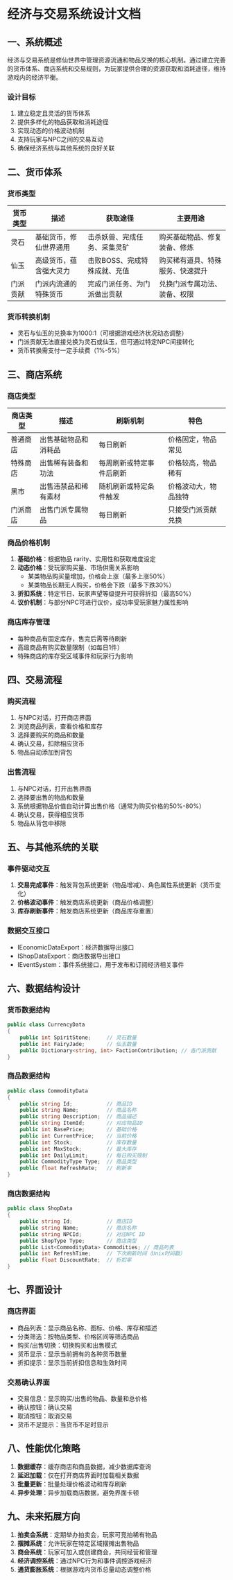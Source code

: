 # 经济与交易系统设计文档

## 一、系统概述
经济与交易系统是修仙世界中管理资源流通和物品交换的核心机制。通过建立完善的货币体系、商店系统和交易规则，为玩家提供合理的资源获取和消耗途径，维持游戏内的经济平衡。

### 设计目标
1. 建立稳定且灵活的货币体系
2. 提供多样化的物品获取和消耗途径
3. 实现动态的价格波动机制
4. 支持玩家与NPC之间的交易互动
5. 确保经济系统与其他系统的良好关联

## 二、货币体系
### 货币类型
| 货币类型 | 描述 | 获取途径 | 主要用途 |
|---------|-----|---------|---------|
| 灵石 | 基础货币，修仙世界通用 | 击杀妖兽、完成任务、采集灵矿 | 购买基础物品、修复装备、修炼 |
| 仙玉 | 高级货币，蕴含强大灵力 | 击败BOSS、完成特殊成就、充值 | 购买稀有道具、特殊服务、快速提升 |
| 门派贡献 | 门派内流通的特殊货币 | 完成门派任务、为门派做出贡献 | 兑换门派专属功法、装备、权限 |

### 货币转换机制
- 灵石与仙玉的兑换率为1000:1（可根据游戏经济状况动态调整）
- 门派贡献无法直接兑换为灵石或仙玉，但可通过特定NPC间接转化
- 货币转换需支付一定手续费（1%-5%）

## 三、商店系统
### 商店类型
| 商店类型 | 描述 | 刷新机制 | 特色 |
|---------|-----|---------|-----|
| 普通商店 | 出售基础物品和消耗品 | 每日刷新 | 价格固定，物品常见 |
| 特殊商店 | 出售稀有装备和功法 | 每周刷新或特定事件后刷新 | 价格较高，物品稀有 |
| 黑市 | 出售违禁品和稀有素材 | 随机刷新或特定条件触发 | 价格波动大，物品独特 |
| 门派商店 | 出售门派专属物品 | 每日刷新 | 只接受门派贡献兑换 |

### 商品价格机制
1. **基础价格**：根据物品 rarity、实用性和获取难度设定
2. **动态价格**：受玩家购买量、市场供需关系影响
   - 某类物品购买量增加，价格会上涨（最多上涨50%）
   - 某类物品长期无人购买，价格会下跌（最多下跌30%）
3. **折扣系统**：特定节日、玩家声望等级提升可获得折扣（最高50%）
4. **议价机制**：与部分NPC可进行议价，成功率受玩家魅力属性影响

### 商店库存管理
- 每种商品有固定库存，售完后需等待刷新
- 高级商品有购买数量限制（如每日1件）
- 特殊商店的库存受区域事件和玩家行为影响

## 四、交易流程
### 购买流程
1. 与NPC对话，打开商店界面
2. 浏览商品列表，查看价格和库存
3. 选择要购买的商品和数量
4. 确认交易，扣除相应货币
5. 物品自动添加到背包

### 出售流程
1. 与NPC对话，打开出售界面
2. 选择要出售的物品和数量
3. 系统根据物品价值自动计算出售价格（通常为购买价格的50%-80%）
4. 确认交易，获得相应货币
5. 物品从背包中移除

## 五、与其他系统的关联
### 事件驱动交互
1. **交易完成事件**：触发背包系统更新（物品增减）、角色属性系统更新（货币变化）
2. **价格波动事件**：触发商店系统更新（商品价格调整）
3. **库存刷新事件**：触发商店系统更新（商品库存重置）

### 数据交互接口
- IEconomicDataExport：经济数据导出接口
- IShopDataExport：商店数据导出接口
- IEventSystem：事件系统接口，用于发布和订阅经济相关事件

## 六、数据结构设计
### 货币数据结构
```csharp
public class CurrencyData
{
    public int SpiritStone;     // 灵石数量
    public int FairyJade;       // 仙玉数量
    public Dictionary<string, int> FactionContribution; // 各门派贡献
}
```

### 商品数据结构
```csharp
public class CommodityData
{
    public string Id;           // 商品ID
    public string Name;         // 商品名称
    public string Description;  // 商品描述
    public string ItemId;       // 对应物品ID
    public int BasePrice;       // 基础价格
    public int CurrentPrice;    // 当前价格
    public int Stock;           // 库存数量
    public int MaxStock;        // 最大库存
    public int DailyLimit;      // 每日购买限制
    public CommodityType Type;  // 商品类型
    public float RefreshRate;   // 刷新率
}
```

### 商店数据结构
```csharp
public class ShopData
{
    public string Id;           // 商店ID
    public string Name;         // 商店名称
    public string NPCId;        // 对应NPC ID
    public ShopType Type;       // 商店类型
    public List<CommodityData> Commodities; // 商品列表
    public int RefreshTime;     // 下次刷新时间（Unix时间戳）
    public float DiscountRate;  // 折扣率
}
```

## 七、界面设计
### 商店界面
- 商品列表：显示商品名称、图标、价格、库存和描述
- 分类筛选：按物品类型、价格区间等筛选商品
- 购买/出售切换：切换购买和出售模式
- 货币显示：显示当前拥有的各种货币数量
- 折扣提示：显示当前折扣信息和生效时间

### 交易确认界面
- 交易信息：显示购买/出售的物品、数量和总价格
- 确认按钮：确认交易
- 取消按钮：取消交易
- 货币不足提示：当货币不足时显示

## 八、性能优化策略
1. **数据缓存**：缓存商店和商品数据，减少数据库查询
2. **延迟加载**：仅在打开商店界面时加载相关数据
3. **批量更新**：批量处理价格波动和库存刷新
4. **异步处理**：异步加载商店数据，避免界面卡顿

## 九、未来拓展方向
1. **拍卖会系统**：定期举办拍卖会，玩家可竞拍稀有物品
2. **摆摊系统**：允许玩家在特定区域摆摊出售物品
3. **商会系统**：玩家可加入或创建商会，共同经营和管理
4. **经济调控系统**：通过NPC行为和事件调控游戏经济
5. **通货膨胀系统**：根据游戏内货币总量动态调整价格
